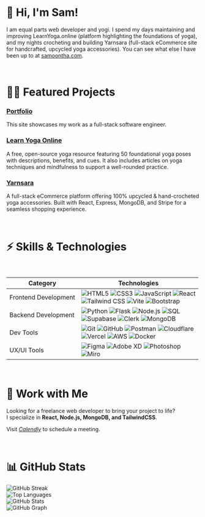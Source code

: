 # 👋 Hi, I'm Sam!

I am equal parts web developer and yogi. I spend my days maintaining and improving LearnYoga.online (platform highlighting the foundations of yoga), and my nights crocheting and building Yarnsara (full-stack eCommerce site for handcrafted, upcycled yoga accessories). You can see what else I have been up to at [samoontha.com](https://samoontha.com/).

<br/>

# 👩‍💻 Featured Projects

### [Portfolio](https://samoontha.com/)  
This site showcases my work as a full-stack software engineer.  

### [Learn Yoga Online](https://samanthacabrera.github.io/yoga-library/) 
A free, open-source yoga resource featuring 50 foundational yoga poses with descriptions, benefits, and cues. It also includes articles on yoga techniques and mindfulness to support a well-rounded practice.

### [Yarnsara](https://yarnsara-samanthacabreras-projects.vercel.app/) 
A full-stack eCommerce platform offering 100% upcycled & hand-crocheted yoga accessories. Built with React, Express, MongoDB, and Stripe for a seamless shopping experience.  

<br/>

# ⚡ Skills & Technologies
<br/>

| **Category**             | **Technologies**                                                                                                                                |
|--------------------------|------------------------------------------------------------------------------------------------------------------------------------------------|
| Frontend Development | ![HTML5](https://img.shields.io/badge/-HTML5-E34F26?style=flat&logo=html5&logoColor=white) ![CSS3](https://img.shields.io/badge/-CSS3-1572B6?style=flat&logo=css3&logoColor=white) ![JavaScript](https://img.shields.io/badge/-JavaScript-F7DF1E?style=flat&logo=javascript&logoColor=black)  ![React](https://img.shields.io/badge/-React-61DAFB?style=flat&logo=react&logoColor=black) <br>  ![Tailwind CSS](https://img.shields.io/badge/-Tailwind%20CSS-38B2AC?style=flat&logo=tailwind-css&logoColor=white)  ![Vite](https://img.shields.io/badge/-Vite-646CFF?style=flat&logo=vite&logoColor=white) ![Bootstrap](https://img.shields.io/badge/-Bootstrap-563D7C?style=flat&logo=bootstrap&logoColor=white) |
| Backend Development  | ![Python](https://img.shields.io/badge/-Python-3776AB?style=flat&logo=python&logoColor=white) ![Flask](https://img.shields.io/badge/-Flask-000000?style=flat&logo=flask&logoColor=white) ![Node.js](https://img.shields.io/badge/-Node.js-339933?style=flat&logo=node.js&logoColor=white) ![SQL](https://img.shields.io/badge/-SQL-003B57?style=flat&logo=database&logoColor=white) <br>  ![Supabase](https://img.shields.io/badge/-Supabase-3FCF8E?style=flat&logo=supabase&logoColor=white) ![Clerk](https://img.shields.io/badge/-Clerk-3D3D3D?style=flat&logo=clerk&logoColor=white) ![MongoDB](https://img.shields.io/badge/-MongoDB-47A248?style=flat&logo=mongodb&logoColor=white) |
| Dev Tools           | ![Git](https://img.shields.io/badge/-Git-F05032?style=flat&logo=git&logoColor=white) ![GitHub](https://img.shields.io/badge/-GitHub-181717?style=flat&logo=github&logoColor=white)  ![Postman](https://img.shields.io/badge/-Postman-FF6C37?style=flat&logo=postman&logoColor=white) ![Cloudflare](https://img.shields.io/badge/-Cloudflare-F38020?style=flat&logo=cloudflare&logoColor=white) <br> ![Vercel](https://img.shields.io/badge/-Vercel-000000?style=flat&logo=vercel&logoColor=white) ![AWS](https://img.shields.io/badge/-AWS-232F3E?style=flat&logo=amazonaws&logoColor=white) ![Docker](https://img.shields.io/badge/-Docker-2496ED?style=flat&logo=docker&logoColor=white) |
| UX/UI Tools              | ![Figma](https://img.shields.io/badge/-Figma-F24E1E?style=flat&logo=figma&logoColor=white) ![Adobe XD](https://img.shields.io/badge/-Adobe%20XD-FF61F6?style=flat&logo=adobe-xd&logoColor=white) ![Photoshop](https://img.shields.io/badge/-Photoshop-31A8FF?style=flat&logo=adobe-photoshop&logoColor=white) <br> ![Miro](https://img.shields.io/badge/-Miro-FF2D00?style=flat&logo=miro&logoColor=white) |

<br/>

# 🤝 Work with Me 

Looking for a freelance web developer to bring your project to life? <br/>
I specialize in **React, Node.js, MongoDB, and TailwindCSS**.

Visit *[Calendly](https://calendly.com/samantha-n-cabrera)* to schedule a meeting. 

<br/>

# 📊 GitHub Stats

![GitHub Streak](https://github-readme-streak-stats.herokuapp.com/?user=samanthacabrera&theme=default) <br/>
![Top Languages](https://github-readme-stats.vercel.app/api/top-langs/?username=samanthacabrera&layout=compact&card_width=495&theme=minimal&hide=mako) <br/>
![GitHub Stats](https://github-readme-stats.vercel.app/api?username=samanthacabrera&show_icons=true&theme=minimal) <br/>
![GitHub Graph](https://github-readme-activity-graph.vercel.app/graph?username=samanthacabrera&theme=minimal) <br/>
<br/>
